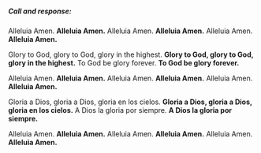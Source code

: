 ##### Call and response:
Alleluia Amen. **Alleluia Amen.**
Alleluia Amen. **Alleluia Amen.**
Alleluia Amen. **Alleluia Amen.**

Glory to God, glory to God, glory in the highest.
**Glory to God, glory to God, glory in the highest.**
To God be glory forever.
**To God be glory forever.**

Alleluia Amen. **Alleluia Amen.**
Alleluia Amen. **Alleluia Amen.**
Alleluia Amen. **Alleluia Amen.**

Gloria a Dios, gloria a Dios, gloria en los cielos.
**Gloria a Dios, gloria a Dios, gloria en los cielos.**
A Dios la gloria por siempre.
**A Dios la gloria por siempre.**

Alleluia Amen. **Alleluia Amen.**
Alleluia Amen. **Alleluia Amen.**
Alleluia Amen. **Alleluia Amen.**
